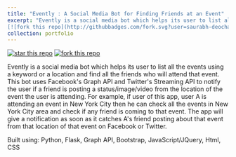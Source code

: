 ```yaml
---
title: "Evently : A Social Media Bot for Finding Friends at an Event"
excerpt: "Evently is a social media bot which helps its user to list all the events using a keyword or a location and find all the friends who will attend that event.<br/> [![star this repo](http://githubbadges.com/star.svg?user=saurabh-deochake&repo=comp-networks-project)](https://github.com/saurabh-deochake/comp-networks-project)
[![fork this repo](http://githubbadges.com/fork.svg?user=saurabh-deochake&repo=comp-networks-project)](https://github.com/saurabh-deochake/comp-networks-project/fork)<br/><img src='/images/500x300.png'>"
collection: portfolio
---
```

 [![star this repo](http://githubbadges.com/star.svg?user=saurabh-deochake&repo=comp-networks-project)](https://github.com/saurabh-deochake/comp-networks-project)
[![fork this repo](http://githubbadges.com/fork.svg?user=saurabh-deochake&repo=comp-networks-project)](https://github.com/saurabh-deochake/comp-networks-project/fork)

Evently is a social media bot which helps its user to list all the events using a keyword or a location and find all the friends who will attend that event. This bot uses Facebook's Graph API and Twitter's Streaming API to notify the user if a friend is posting a status/image/video from the location of the event the user is attending. For example, if user of this app, user A is attending an event in New York City then he can check all the events in New York City area and check if any friend is coming to that event. The app will give a notification as soon as it catches A's friend posting about that event from that location of that event on Facebook or Twitter.

Built using: Python, Flask, Graph API, Bootstrap, JavaScript/JQuery, Html, CSS 

